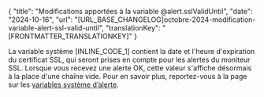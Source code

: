 {
  "title": "Modifications apportées à la variable @‌alert.sslValidUntil",
  "date": "2024-10-16",
  "url": "[URL_BASE_CHANGELOG]octobre-2024-modification-variable-alert-ssl-valid-until",
  "translationKey": "[FRONTMATTER_TRANSLATIONKEY]"
}

La variable système [INLINE_CODE_1] contient la date et l'heure d'expiration du certificat SSL, qui seront prises en compte pour les alertes du moniteur SSL. Lorsque vous recevez une alerte OK, cette valeur s'affiche désormais à la place d'une chaîne vide. Pour en savoir plus, reportez-vous à la page sur les [variables système d’alerte]([LINK_URL_1]).